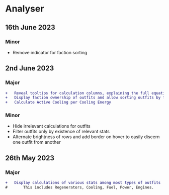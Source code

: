 # Analyser
## 16th June 2023
### Minor
- Remove indicator for faction sorting
## 2nd June 2023
### Major
```diff
+	Reveal tooltips for calculation columns, explaining the full equation
+	Display faction ownership of outfits and allow sorting outfits by faction
+	Calculate Active Cooling per Cooling Energy
```
### Minor
- Hide irrelevant calculations for outfits
- Filter outfits only by existence of relevant stats
- Alternate brightness of rows and add border on hover to easily discern one outfit from another
## 26th May 2023
### Major
```diff
+	Display calculations of various stats among most types of outfits
#		This includes Regenerators, Cooling, Fuel, Power, Engines.
```
